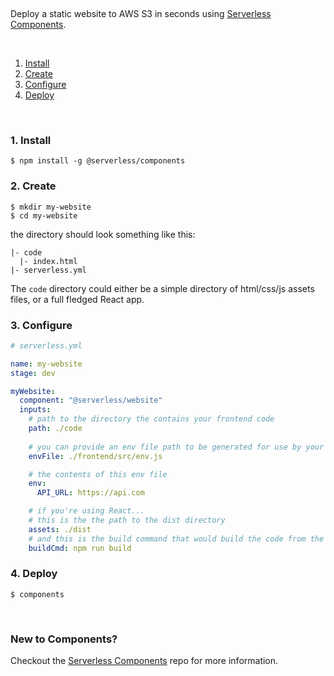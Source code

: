 
&nbsp;

Deploy a static website to AWS S3 in seconds using [Serverless Components](https://github.com/serverless/components).

&nbsp;

1. [Install](#1-install)
2. [Create](#2-create)
3. [Configure](#3-configure)
4. [Deploy](#4-deploy)

&nbsp;

### 1. Install

```console
$ npm install -g @serverless/components
```

### 2. Create

```console
$ mkdir my-website
$ cd my-website
```

the directory should look something like this:


```
|- code
  |- index.html
|- serverless.yml

```

The `code` directory could either be a simple directory of html/css/js assets files, or a full fledged React app.

### 3. Configure

```yml
# serverless.yml

name: my-website
stage: dev

myWebsite:
  component: "@serverless/website"
  inputs:
    # path to the directory the contains your frontend code
    path: ./code
    
    # you can provide an env file path to be generated for use by your frontend code
    envFile: ./frontend/src/env.js

    # the contents of this env file
    env:
      API_URL: https://api.com

    # if you're using React...
    # this is the the path to the dist directory
    assets: ./dist
    # and this is the build command that would build the code from the path dir to the assets dir
    buildCmd: npm run build
```

### 4. Deploy

```console
$ components
```

&nbsp;

### New to Components?

Checkout the [Serverless Components](https://github.com/serverless/components) repo for more information.
